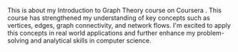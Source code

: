 This is about my Introduction to Graph Theory course on Coursera . This course has strengthened my
understanding of key concepts such as vertices, edges, graph connectivity, and network
flows. I'm excited to apply this concepts in real world applications and further enhance
my problem-solving and analytical skills in computer science.
